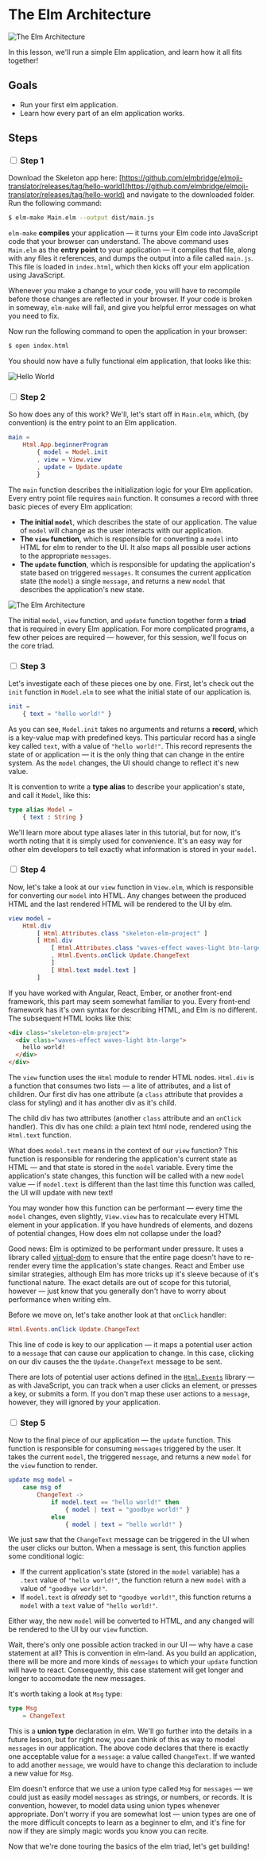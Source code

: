 # The Elm Architecture

![The Elm Architecture](images/elm-architecture-1.jpeg)

In this lesson, we'll run a simple Elm application, and learn how it all fits together!

## Goals

  - Run your first elm application.
  - Learn how every part of an elm application works.

## Steps

### <input type="checkbox"> Step 1

Download the Skeleton app here: [https://github.com/elmbridge/elmoji-translator/releases/tag/hello-world](https://github.com/elmbridge/elmoji-translator/releases/tag/hello-world) and navigate to the downloaded folder. Run the following command:

```sh
$ elm-make Main.elm --output dist/main.js
```

`elm-make` **compiles** your application — it turns your Elm code into JavaScript code that your browser can understand. The above command uses `Main.elm` as the **entry point** to your application — it compiles that file, along with any files it references, and dumps the output into a file called `main.js`. This file is loaded in `index.html`, which then kicks off your elm application using JavaScript.

Whenever you make a change to your code, you will have to recompile before those changes are reflected in your browser. If your code is broken in someway, `elm-make` will fail, and give you helpful error messages on what you need to fix.

Now run the following command to open the application in your browser:

```sh
$ open index.html
```

You should now have a fully functional elm application, that looks like this:

![Hello World](images/hello-world.gif)

### <input type="checkbox"> Step 2

So how does any of this work? We'll, let's start off in `Main.elm`, which, (by convention) is the entry point to an Elm application.


```elm
main =
    Html.App.beginnerProgram
        { model = Model.init
        , view = View.view
        , update = Update.update
        }
```

The `main` function describes the initialization logic for your Elm application. Every entry point file requires `main` function. It consumes a record with three basic pieces of every Elm application:

- **The initial `model`**, which describes the state of our application. The value of `model` will change as the user interacts with our application.
- **The `view` function**, which is responsible for converting a `model` into HTML for elm to render to the UI. It also maps all possible user actions to the appropriate `messages`.
- **The `update` function**, which is responsible for updating the application's state based on triggered `messages`. It consumes the current application state (the `model`) a single `message`, and returns a new `model` that describes the application's new state.

![The Elm Architecture](images/elm-architecture-4.jpeg)

The initial `model`, `view` function, and `update` function together form a **triad** that is required in every Elm application. For more complicated programs, a few other peices are required — however, for this session, we'll focus on the core triad.

### <input type="checkbox"> Step 3

Let's investigate each of these pieces one by one. First, let's check out the `init` function in `Model.elm` to see what the initial state of our application is.

```elm
init =
    { text = "hello world!" }
```

As you can see, `Model.init` takes no arguments and returns a **record**, which is a key-value map with predefined keys. This particular record has a single key called `text`, with a value of `"hello world!"`. This record represents the state of or application — it is the only thing that can change in the entire system. As the `model` changes, the UI should change to reflect it's new value.

It is convention to write a **type alias** to describe your application's state, and call it `Model`, like this:

```elm
type alias Model =
    { text : String }
```

We'll learn more about type aliases later in this tutorial, but for now, it's worth noting that it is simply used for convenience. It's an easy way for other elm developers to tell exactly what information is stored in your `model`.

### <input type="checkbox"> Step 4

Now, let's take a look at our `view` function in `View.elm`, which is responsible for converting our `model` into HTML. Any changes between the produced HTML and the last rendered HTML will be rendered to the UI by elm.

```elm
view model =
    Html.div
        [ Html.Attributes.class "skeleton-elm-project" ]
        [ Html.div
            [ Html.Attributes.class "waves-effect waves-light btn-large"
            , Html.Events.onClick Update.ChangeText
            ]
            [ Html.text model.text ]
        ]
```

If you have worked with Angular, React, Ember, or another front-end framework, this part may seem somewhat familiar to you. Every front-end framework has it's own syntax for describing HTML, and Elm is no different. The subsequent HTML looks like this:


```html
<div class="skeleton-elm-project">
  <div class="waves-effect waves-light btn-large">
    hello world!
  </div>
</div>
```

The `view` function uses the `Html` module to render HTML nodes. `Html.div` is a function that consumes two lists — a lite of attributes, and a list of children. Our first div has one attribute (a `class` attribute that provides a class for styling) and it has another div as it's child.

The child div has two attributes (another `class` attribute and an `onClick` handler). This div has one child: a plain text html node, rendered using the `Html.text` function.

What does `model.text` means in the context of our `view` function? This function is responsible for rendering the application's current state as HTML — and that state is stored in the `model` variable. Every time the application's state changes, this function will be called with a new `model` value — if `model.text` is different than the last time this function was called, the UI will update with new text!

You may wonder how this function can be performant — every time the `model` changes, even slightly, `View.view` has to recalculate every HTML element in your application. If you have hundreds of elements, and dozens of potential changes, How does elm not collapse under the load?

Good news: Elm is optimized to be performant under pressure. It uses a library called [virtual-dom](https://github.com/elm-lang/virtual-dom) to ensure that the entire page doesn't have to re-render every time the application's state changes. React and Ember use similar strategies, although Elm has more tricks up it's sleeve because of it's functional nature. The exact details are out of scope for this tutorial, however — just know that you generally don't have to worry about performance when writing elm.

Before we move on, let's take another look at that `onClick` handler:

```elm
Html.Events.onClick Update.ChangeText
```

This line of code is key to our application — it maps a potential user action to a `message` that can cause our application to change. In this case, clicking on our div causes the the `Update.ChangeText` message to be sent.

There are lots of potential user actions defined in the [`Html.Events`](http://package.elm-lang.org/packages/elm-lang/html/latest/Html-Events) library — as with JavaScript, you can track when a user clicks an element, or presses a key, or submits a form. If you don't map these user actions to a `message`, however, they will ignored by your application.


### <input type="checkbox"> Step 5

Now to the final piece of our application — the `update` function. This function is responsible for consuming `messages` triggered by the user. It takes the current `model`, the triggered `message`, and returns a new `model` for the `view` function to render.

```elm
update msg model =
    case msg of
        ChangeText ->
            if model.text == "hello world!" then
                { model | text = "goodbye world!" }
            else
                { model | text = "hello world!" }
```

We just saw that the `ChangeText` message can be triggered in the UI when the user clicks our button. When a message is sent, this function applies some conditional logic:

- If the current application's state (stored in the `model` variable) has a `.text` value of `"hello world!"`, the function return a new `model` with a value of `"goodbye world!"`.
- If `model.text` is *already* set to `"goodbye world!"`, this function returns a `model` with a `text` value  of `"hello world!"`.

Either way, the new `model` will be converted to HTML, and any changed will be rendered to the UI by our `view` function.

Wait, there's only one possible action tracked in our UI — why have a case statement at all?  This is convention in elm-land. As you build an application, there will be more and more kinds of `messages` to which your `update` function will have to react. Consequently, this case statement will get longer and longer to accomodate the new messages.

It's worth taking a look at `Msg` type:

```elm
type Msg
    = ChangeText
```

This is a **union type** declaration in elm. We'll go further into the details in a future lesson, but for right now, you can think of this as way to model `messages` in our application. The above code declares that there is exactly one acceptable value for a `message`: a value called `ChangeText`. If we wanted to add another `message`, we would have to change this declaration to include a new value for `Msg`.

Elm doesn't enforce that we use a union type called `Msg` for `messages` — we could just as easily model `messages` as strings, or numbers, or records. It is convention, however, to model data using union types whenever appropriate. Don't worry if you are somewhat lost — union types are one of the more difficult concepts to learn as a beginner to elm, and it's fine for now if they are simply magic words you know you can recite.

Now that we're done touring the basics of the elm triad, let's get building!
